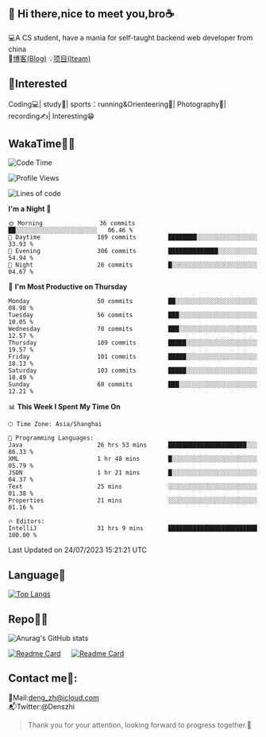 👋 Hi there,nice to meet you,bro☕
---
💻A CS student, have a mania for self-taught backend web developer from china   
📌[博客(Blog)](https://github.com/HealUP/MyBlog)
💡[项目(Iteam)](https://healup.github.io/)

 <!-- waka-box start -->
 <!-- waka-box end -->
 
🧲**Interested**
--
Coding💻| study📖| sports：running&Orienteering🏃‍| Photography📸| recording✍️| Interesting😁

WakaTime👨‍💻
---
<!--START_SECTION:waka-->
![Code Time](http://img.shields.io/badge/Code%20Time-286%20hrs%2047%20mins-blue)

![Profile Views](http://img.shields.io/badge/Profile%20Views-27-blue)

![Lines of code](https://img.shields.io/badge/From%20Hello%20World%20I%27ve%20Written-168.2%20thousand%20lines%20of%20code-blue)

**I'm a Night 🦉** 

```text
🌞 Morning                36 commits          ██░░░░░░░░░░░░░░░░░░░░░░░   06.46 % 
🌆 Daytime                189 commits         ████████░░░░░░░░░░░░░░░░░   33.93 % 
🌃 Evening                306 commits         ██████████████░░░░░░░░░░░   54.94 % 
🌙 Night                  26 commits          █░░░░░░░░░░░░░░░░░░░░░░░░   04.67 % 
```
📅 **I'm Most Productive on Thursday** 

```text
Monday                   50 commits          ██░░░░░░░░░░░░░░░░░░░░░░░   08.98 % 
Tuesday                  56 commits          ███░░░░░░░░░░░░░░░░░░░░░░   10.05 % 
Wednesday                70 commits          ███░░░░░░░░░░░░░░░░░░░░░░   12.57 % 
Thursday                 109 commits         █████░░░░░░░░░░░░░░░░░░░░   19.57 % 
Friday                   101 commits         █████░░░░░░░░░░░░░░░░░░░░   18.13 % 
Saturday                 103 commits         █████░░░░░░░░░░░░░░░░░░░░   18.49 % 
Sunday                   68 commits          ███░░░░░░░░░░░░░░░░░░░░░░   12.21 % 
```


📊 **This Week I Spent My Time On** 

```text
🕑︎ Time Zone: Asia/Shanghai

💬 Programming Languages: 
Java                     26 hrs 53 mins      ██████████████████████░░░   86.33 % 
XML                      1 hr 48 mins        █░░░░░░░░░░░░░░░░░░░░░░░░   05.79 % 
JSON                     1 hr 21 mins        █░░░░░░░░░░░░░░░░░░░░░░░░   04.37 % 
Text                     25 mins             ░░░░░░░░░░░░░░░░░░░░░░░░░   01.38 % 
Properties               21 mins             ░░░░░░░░░░░░░░░░░░░░░░░░░   01.16 % 

🔥 Editors: 
IntelliJ                 31 hrs 9 mins       █████████████████████████   100.00 % 
```


 Last Updated on 24/07/2023 15:21:21 UTC
<!--END_SECTION:waka-->

Language🚀
---
[![Top Langs](https://github-readme-stats.vercel.app/api/top-langs/?username=HealUP&layout=compact&hide_border=true)](https://github.com/HealUP)

Repo🧑‍💻
---
![Anurag's GitHub stats](https://github-readme-stats.vercel.app/api?username=HealUP&count_private=true&show_icons=true&theme=gruvbox&hide_border=true) 

[![Readme Card](https://github-readme-stats.vercel.app/api/pin/?username=HealUP&repo=InternetEy&theme=transparent)](https://github.com/HealUP/InternetEy) &emsp;
[![Readme Card](https://github-readme-stats.vercel.app/api/pin/?username=HealUP&repo=CampusExperience&theme=transparent)](https://github.com/HealUP/CampusExperience)


Contact me📱:
---
📮Mail:deng_zh@icloud.com  
📬Twitter:@Denszhi  

> Thank you for your attention, looking forward to progress together.🎉
